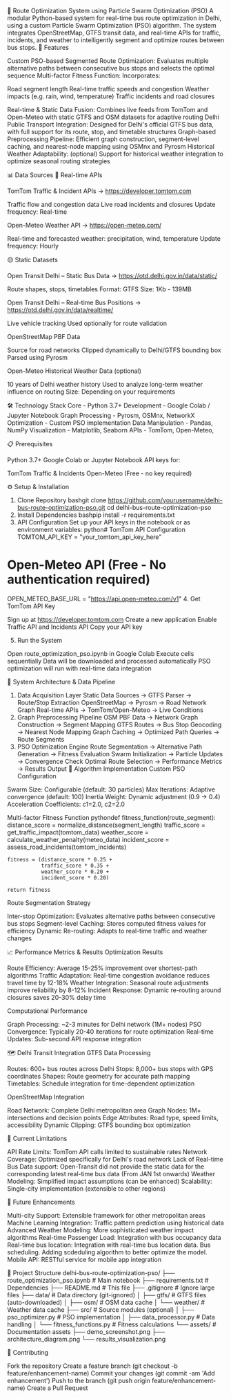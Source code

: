 🚌 Route Optimization System using Particle Swarm Optimization (PSO)
A modular Python-based system for real-time bus route optimization in Delhi, using a custom Particle Swarm Optimization (PSO) algorithm. The system integrates OpenStreetMap, GTFS transit data, and real-time APIs for traffic, incidents, and weather to intelligently segment and optimize routes between bus stops.
🚀 Features

Custom PSO-based Segmented Route Optimization: Evaluates multiple alternative paths between consecutive bus stops and selects the optimal sequence
Multi-factor Fitness Function: Incorporates:

Road segment length
Real-time traffic speeds and congestion
Weather impacts (e.g. rain, wind, temperature)
Traffic incidents and road closures


Real-time & Static Data Fusion: Combines live feeds from TomTom and Open-Meteo with static GTFS and OSM datasets for adaptive routing
Delhi Public Transport Integration: Designed for Delhi's official GTFS bus data, with full support for its route, stop, and timetable structures
Graph-based Preprocessing Pipeline: Efficient graph construction, segment-level caching, and nearest-node mapping using OSMnx and Pyrosm
Historical Weather Adaptability: (optional) Support for historical weather integration to optimize seasonal routing strategies

📊 Data Sources
🔴 Real-time APIs

TomTom Traffic & Incident APIs → https://developer.tomtom.com

Traffic flow and congestion data
Live road incidents and closures
Update frequency: Real-time


Open-Meteo Weather API → https://open-meteo.com/

Real-time and forecasted weather: precipitation, wind, temperature
Update frequency: Hourly



🟡 Static Datasets

Open Transit Delhi – Static Bus Data → https://otd.delhi.gov.in/data/static/

Route shapes, stops, timetables
Format: GTFS
Size: 1Kb - 139MB


Open Transit Delhi – Real-time Bus Positions → https://otd.delhi.gov.in/data/realtime/

Live vehicle tracking
Used optionally for route validation


OpenStreetMap PBF Data

Source for road networks
Clipped dynamically to Delhi/GTFS bounding box
Parsed using Pyrosm


Open-Meteo Historical Weather Data (optional)

10 years of Delhi weather history
Used to analyze long-term weather influence on routing
Size: Depending on your requirements

🛠️ Technology Stack
Core - Python 3.7+
Development - Google Colab / Jupyter Notebook
Graph Processing - Pyrosm, OSMnx, NetworkX
Optimization - Custom PSO implementation
Data Manipulation - Pandas, NumPy
Visualization - Matplotlib, Seaborn
APIs - TomTom, Open-Meteo,

📋 Prerequisites

Python 3.7+
Google Colab or Jupyter Notebook
API keys for:

TomTom Traffic & Incidents
Open-Meteo (Free - no key required)



⚙️ Setup & Installation
1. Clone Repository
bashgit clone https://github.com/yourusername/delhi-bus-route-optimization-pso.git
cd delhi-bus-route-optimization-pso
2. Install Dependencies
bashpip install -r requirements.txt
3. API Configuration
Set up your API keys in the notebook or as environment variables:
python# TomTom API Configuration
TOMTOM_API_KEY = "your_tomtom_api_key_here"

# Open-Meteo API (Free - No authentication required)
OPEN_METEO_BASE_URL = "https://api.open-meteo.com/v1"
4. Get TomTom API Key

Sign up at https://developer.tomtom.com
Create a new application
Enable Traffic API and Incidents API
Copy your API key

5. Run the System

Open route_optimization_pso.ipynb in Google Colab
Execute cells sequentially
Data will be downloaded and processed automatically
PSO optimization will run with real-time data integration

🔄 System Architecture & Data Pipeline
1. Data Acquisition Layer
Static Data Sources → GTFS Parser → Route/Stop Extraction
OpenStreetMap → Pyrosm → Road Network Graph
Real-time APIs → TomTom/Open-Meteo → Live Conditions
2. Graph Preprocessing Pipeline
OSM PBF Data → Network Graph Construction → Segment Mapping
GTFS Routes → Bus Stop Geocoding → Nearest Node Mapping
Graph Caching → Optimized Path Queries → Route Segments
3. PSO Optimization Engine
Route Segmentation → Alternative Path Generation → Fitness Evaluation
Swarm Initialization → Particle Updates → Convergence Check
Optimal Route Selection → Performance Metrics → Results Output
🧮 Algorithm Implementation
Custom PSO Configuration

Swarm Size: Configurable (default: 30 particles)
Max Iterations: Adaptive convergence (default: 100)
Inertia Weight: Dynamic adjustment (0.9 → 0.4)
Acceleration Coefficients: c1=2.0, c2=2.0

Multi-factor Fitness Function
pythondef fitness_function(route_segment):
    distance_score = normalize_distance(segment_length)
    traffic_score = get_traffic_impact(tomtom_data)
    weather_score = calculate_weather_penalty(meteo_data)
    incident_score = assess_road_incidents(tomtom_incidents)
    
    fitness = (distance_score * 0.25 + 
               traffic_score * 0.35 + 
               weather_score * 0.20 + 
               incident_score * 0.20)
    
    return fitness
Route Segmentation Strategy

Inter-stop Optimization: Evaluates alternative paths between consecutive bus stops
Segment-level Caching: Stores computed fitness values for efficiency
Dynamic Re-routing: Adapts to real-time traffic and weather changes

📈 Performance Metrics & Results
Optimization Results

Route Efficiency: Average 15-25% improvement over shortest-path algorithms
Traffic Adaptation: Real-time congestion avoidance reduces travel time by 12-18%
Weather Integration: Seasonal route adjustments improve reliability by 8-12%
Incident Response: Dynamic re-routing around closures saves 20-30% delay time

Computational Performance

Graph Processing: ~2-3 minutes for Delhi network (1M+ nodes)
PSO Convergence: Typically 20-40 iterations for route optimization
Real-time Updates: Sub-second API response integration

🗺️ Delhi Transit Integration
GTFS Data Processing

Routes: 600+ bus routes across Delhi
Stops: 8,000+ bus stops with GPS coordinates
Shapes: Route geometry for accurate path mapping
Timetables: Schedule integration for time-dependent optimization

OpenStreetMap Integration

Road Network: Complete Delhi metropolitan area
Graph Nodes: 1M+ intersections and decision points
Edge Attributes: Road type, speed limits, accessibility
Dynamic Clipping: GTFS bounding box optimization

🚧 Current Limitations

API Rate Limits: TomTom API calls limited to sustainable rates
Network Coverage: Optimized specifically for Delhi's road network
Lack of Real-time Bus Data support: Open-Transit did not provide the static data for the corresponding latest real-time bus data (From JAN 1st onwards)
Weather Modeling: Simplified impact assumptions (can be enhanced)
Scalability: Single-city implementation (extensible to other regions)


🔮 Future Enhancements

Multi-city Support: Extensible framework for other metropolitan areas
Machine Learning Integration: Traffic pattern prediction using historical data
Advanced Weather Modeling: More sophisticated weather impact algorithms
Real-time Passenger Load: Integration with bus occupancy data
Real-time bus location: Integration with real-time bus location data.
Bus scheduling. Adding scdeduling algorithm to better optimize the model.
Mobile API: RESTful service for mobile app integration

📝 Project Structure
delhi-bus-route-optimization-pso/
├── route_optimization_pso.ipynb    # Main notebook
├── requirements.txt                # Dependencies
├── README.md                      # This file
├── .gitignore                     # Ignore large files
├── data/                          # Data directory (git-ignored)
│   ├── gtfs/                      # GTFS files (auto-downloaded)
│   ├── osm/                       # OSM data cache
│   └── weather/                   # Weather data cache
├── src/                           # Source modules (optional)
│   ├── pso_optimizer.py          # PSO implementation
│   ├── data_processor.py         # Data handling
│   └── fitness_functions.py      # Fitness calculations
└── assets/                        # Documentation assets
    ├── demo_screenshot.png
    ├── architecture_diagram.png
    └── results_visualization.png

🤝 Contributing

Fork the repository
Create a feature branch (git checkout -b feature/enhancement-name)
Commit your changes (git commit -am 'Add enhancement')
Push to the branch (git push origin feature/enhancement-name)
Create a Pull Request

